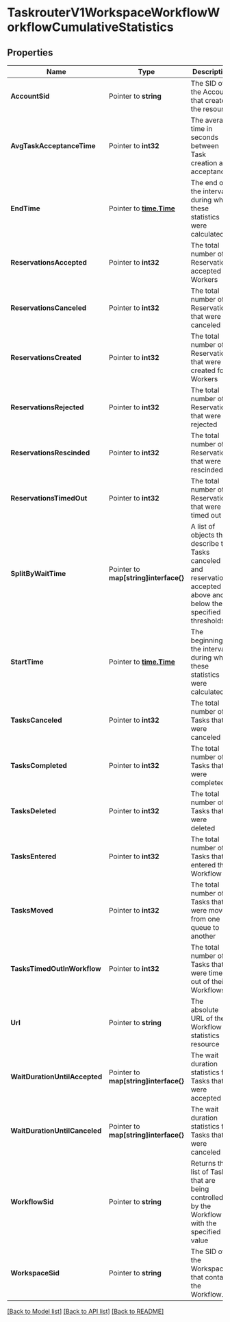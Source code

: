 # TaskrouterV1WorkspaceWorkflowWorkflowCumulativeStatistics

## Properties
Name | Type | Description | Notes
------------ | ------------- | ------------- | -------------
**AccountSid** | Pointer to **string** | The SID of the Account that created the resource |
**AvgTaskAcceptanceTime** | Pointer to **int32** | The average time in seconds between Task creation and acceptance |
**EndTime** | Pointer to [**time.Time**](time.Time.md) | The end of the interval during which these statistics were calculated |
**ReservationsAccepted** | Pointer to **int32** | The total number of Reservations accepted by Workers |
**ReservationsCanceled** | Pointer to **int32** | The total number of Reservations that were canceled |
**ReservationsCreated** | Pointer to **int32** | The total number of Reservations that were created for Workers |
**ReservationsRejected** | Pointer to **int32** | The total number of Reservations that were rejected |
**ReservationsRescinded** | Pointer to **int32** | The total number of Reservations that were rescinded |
**ReservationsTimedOut** | Pointer to **int32** | The total number of Reservations that were timed out |
**SplitByWaitTime** | Pointer to **map[string]interface{}** | A list of objects that describe the Tasks canceled and reservations accepted above and below the specified thresholds |
**StartTime** | Pointer to [**time.Time**](time.Time.md) | The beginning of the interval during which these statistics were calculated |
**TasksCanceled** | Pointer to **int32** | The total number of Tasks that were canceled |
**TasksCompleted** | Pointer to **int32** | The total number of Tasks that were completed |
**TasksDeleted** | Pointer to **int32** | The total number of Tasks that were deleted |
**TasksEntered** | Pointer to **int32** | The total number of Tasks that entered the Workflow |
**TasksMoved** | Pointer to **int32** | The total number of Tasks that were moved from one queue to another |
**TasksTimedOutInWorkflow** | Pointer to **int32** | The total number of Tasks that were timed out of their Workflows |
**Url** | Pointer to **string** | The absolute URL of the Workflow statistics resource |
**WaitDurationUntilAccepted** | Pointer to **map[string]interface{}** | The wait duration statistics for Tasks that were accepted |
**WaitDurationUntilCanceled** | Pointer to **map[string]interface{}** | The wait duration statistics for Tasks that were canceled |
**WorkflowSid** | Pointer to **string** | Returns the list of Tasks that are being controlled by the Workflow with the specified Sid value |
**WorkspaceSid** | Pointer to **string** | The SID of the Workspace that contains the Workflow. |

[[Back to Model list]](../README.md#documentation-for-models) [[Back to API list]](../README.md#documentation-for-api-endpoints) [[Back to README]](../README.md)



